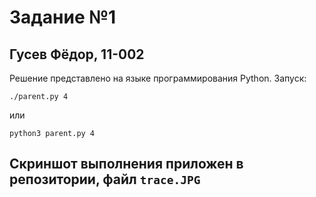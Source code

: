 # Задание №1
## Гусев Фёдор, 11-002

Решение представлено на языке программирования Python. Запуск:
```
./parent.py 4
```
или
```
python3 parent.py 4
```

## Скриншот выполнения приложен в репозитории, файл `trace.JPG`
